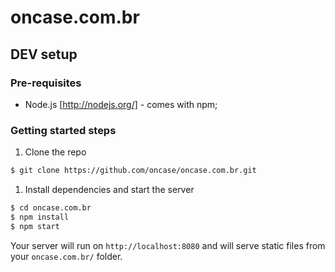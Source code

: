 # oncase.com.br

## DEV setup

### Pre-requisites

* Node.js [http://nodejs.org/] - comes with npm;

### Getting started steps

1. Clone the repo
```bash
$ git clone https://github.com/oncase/oncase.com.br.git
```

1. Install dependencies and start the server
```bash
$ cd oncase.com.br
$ npm install
$ npm start

```

Your server will run on `http://localhost:8080` and will serve static files from your `oncase.com.br/` folder.
